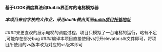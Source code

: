 **基于LOOK调度算法和DuiLib界面库的电梯模拟器**

##### 本项目来自学校的大作业，采用duilib做出页面[duilib项目托管地址](https://github.com/duilib/duilib)
####来更直观的展示电梯的调度过程，项目只模拟了一台电梯的运行，略有不足 ,可能存在部分bug
####编译本项目直接使用vs打开elevator.slh文件即可，将项目所使用的vs版本改为对应的vs版本即可
